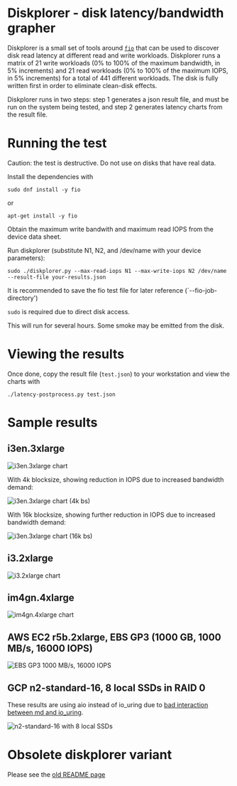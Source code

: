 Diskplorer - disk latency/bandwidth grapher
===========================================

Diskplorer is a small set of tools around <code>[fio](https://github.com/axboe/fio)</code> that can be used to discover disk read latency at different read and write workloads. Diskplorer runs a matrix of 21 write workloads (0% to 100% of the maximum bandwidth, in 5% increments) and 21 read workloads (0% to 100% of the maximum IOPS, in 5% increments) for a total of 441 different workloads. The disk is fully written first in order to eliminate clean-disk effects.

Diskplorer runs in two steps: step 1 generates a json result file, and must be run on the system being tested, and step 2 generates latency charts from the result file.


# Running the test

Caution: the test is destructive. Do not use on disks that have real data.

Install the dependencies with

    sudo dnf install -y fio

or

    apt-get install -y fio

Obtain the maximum write bandwith and maximum read IOPS from the device data sheet.

Run diskplorer (substitute N1, N2, and /dev/name with your device parameters):

    sudo ./diskplorer.py --max-read-iops N1 --max-write-iops N2 /dev/name --result-file your-results.json

It is recommended to save the fio test file for later reference (`--fio-job-directory')

`sudo` is required due to direct disk access.

This will run for several hours. Some smoke may be emitted from the disk.

# Viewing the results

Once done, copy the result file (`test.json`) to your workstation and view the charts with

    ./latency-postprocess.py test.json


# Sample results

## i3en.3xlarge

![i3en.3xlarge chart](latency-matrix-results/i3en.3xlarge.svg)

With 4k blocksize, showing reduction in IOPS due to increased bandwidth demand:

![i3en.3xlarge chart (4k bs)](latency-matrix-results/i3en.3xlarge.bs4k.png)

With 16k blocksize, showing further reduction in IOPS due to increased bandwidth demand:

![i3en.3xlarge chart (16k bs)](latency-matrix-results/i3en.3xlarge.bs16k.png)


## i3.2xlarge

![i3.2xlarge chart](latency-matrix-results/i3.2xlarge.svg)

## im4gn.4xlarge

![im4gn.4xlarge chart](latency-matrix-results/im4gn.4xlarge.png)

## AWS EC2 r5b.2xlarge, EBS GP3 (1000 GB, 1000 MB/s, 16000 IOPS)

![EBS GP3 1000 MB/s, 16000 IOPS](latency-matrix-results/r2b.2xlarge-ebs-gp3-1000g-w1000-r16000.png)

## GCP n2-standard-16, 8 local SSDs in RAID 0

These results are using aio instead of io_uring due to [bad interaction between md and io_uring](https://lore.kernel.org/linux-raid/ee22cbab-950f-cdb0-7ef0-5ea0fe67c628@kernel.dk/).

![n2-standard-16 with 8 local SSDs](latency-matrix-results/gcp-n2-16-8local.png)

# Obsolete diskplorer variant

Please see the [old README page](OLD.md)

